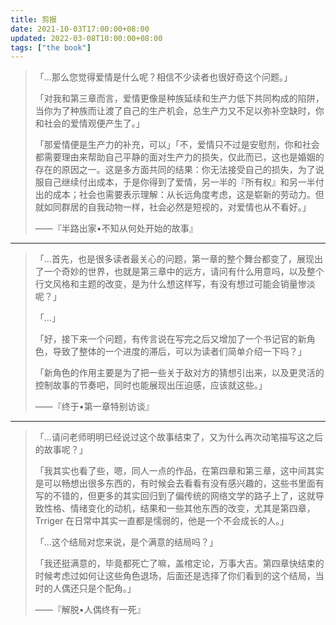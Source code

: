 ```yaml
---
title: 剪报
date: 2021-10-03T17:00:00+08:00
updated: 2022-03-08T10:00:00+08:00
tags: ["the book"]
---
```


> 「...那么您觉得爱情是什么呢？相信不少读者也很好奇这个问题。」<!--more-->
>
> 「对我和第三章而言，爱情更像是种族延续和生产力低下共同构成的陷阱，当你为了种族而让渡了自己的生产机会，总生产力又不足以弥补空缺时，你和社会的爱情观便产生了。」
>
> 「那爱情便是生产力的补充，可以」「不，爱情只不过是安慰剂，你和社会都需要理由来帮助自己平静的面对生产力的损失，仅此而已，这也是婚姻的存在的原因之一。这是多方面共同的结果：你无法接受自己的损失，为了说服自己继续付出成本，于是你得到了爱情，另一半的『所有权』和另一半付出的成本；社会也需要表示理解：从长远角度考虑，这是崭新的劳动力。但就如同群居的自我动物一样，社会必然是短视的，对爱情也从不看好。」
> 
> ——『半路出家•不知从何处开始的故事』

---

> 「...首先，也是很多读者最关心的问题，第一章的整个舞台都变了，展现出了一个奇妙的世界，也就是第三章中的远方，请问有什么用意吗，以及整个行文风格和主题的改变，是为什么想这样写，有没有想过可能会销量惨淡呢？」
>
> 「...」
>
> 「好，接下来一个问题，有传言说在写完之后又增加了一个书记官的新角色，导致了整体的一个进度的滞后，可以为读者们简单介绍一下吗？」
>
> 「新角色的作用主要是为了把一些关于敌对方的猜想引出来，以及更灵活的控制故事的节奏吧，同时也能展现出压迫感，应该就这些。」
>
> ——『终于•第一章特别访谈』

---

> 「...请问老师明明已经说过这个故事结束了，又为什么再次动笔描写这之后的故事呢？」
>
> 「我其实也看了些，嗯，同人一点的作品，在第四章和第三章，这中间其实是可以畅想出很多东西的，有时候会去看看有没有感兴趣的，这些书里面有写的不错的，但更多的其实回归到了偏传统的网络文学的路子上了，这就导致性格、情绪变化的动机，结果和一些其他东西的改变，尤其是第四章，Trriger 在日常中其实一直都是懦弱的，他是一个不会成长的人。」
>
> 「...这个结局对您来说，是个满意的结局吗？」
>
> 「我还挺满意的，毕竟都死亡了嘛，盖棺定论，万事大吉。第四章快结束的时候考虑过如何让这些角色退场，后面还是选择了你们看到的这个结局，当时的人偶还只是个配角。」
>
> ——『解脱•人偶终有一死』